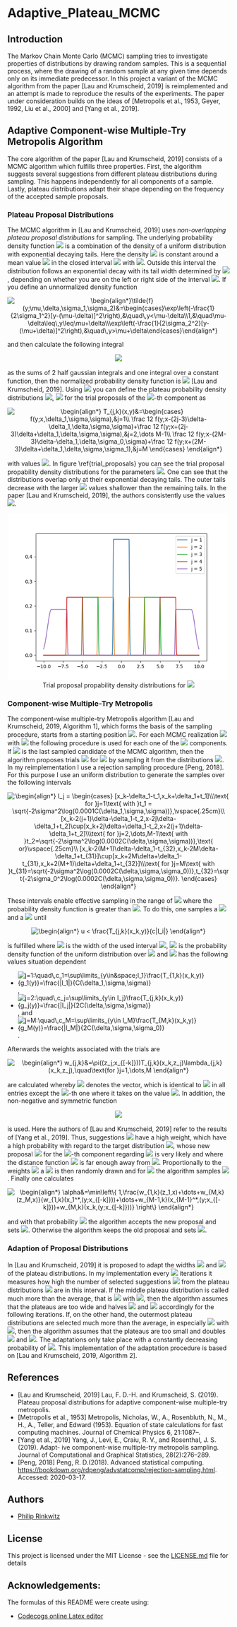 # Adaptive_Plateau_MCMC

## Introduction

The Markov Chain Monte Carlo (MCMC) sampling tries to investigate properties of
distributions by drawing random samples. This is a sequential process, where the drawing
of a random sample at any given time depends only on its immediate predecessor. In this
project a variant of the MCMC algorithm from the paper [Lau and Krumscheid, 2019] is
reimplemented and an attempt is made to reproduce the results of the experiments. The
paper under consideration builds on the ideas of [Metropolis et al., 1953, Geyer, 1992,
Liu et al., 2000] and [Yang et al., 2019].

## Adaptive Component-wise Multiple-Try Metropolis Algorithm
The core algorithm
    of the paper [Lau and Krumscheid, 2019] consists of a MCMC algorithm which fulfills three properties. First, the algorithm suggests
    several suggestions from different plateau distributions during sampling. This happens independently for all
    components of a sample. Lastly, plateau distributions adapt their shape depending on the frequency of the accepted sample proposals.

### Plateau Proposal Distributions

The MCMC algorithm in [Lau and Krumscheid, 2019] uses *non-overlapping plateau proposal distributions* for sampling.
	The underlying probability density function <img src="https://latex.codecogs.com/png.latex?\bg_white&space;f" /> is a combination of the density of a uniform distribution
	with exponential decaying tails. Here the density <img src="https://latex.codecogs.com/png.latex?\bg_white&space;f" /> is constant around a mean value <img src="https://latex.codecogs.com/png.latex?\bg_white&space;\mu" /> in the closed interval <img src="https://latex.codecogs.com/png.latex?\bg_white&space;[\mu-\delta,\mu+\delta]" /> with <img src="https://latex.codecogs.com/png.latex?\bg_white&space;\delta>0" />.
	Outside this interval the distribution follows an exponential decay with its tail width determined by <img src="https://latex.codecogs.com/png.latex?\bg_white&space;\sigma_i>0" />,
	depending on whether you are on the left or right side of the interval <img src="https://latex.codecogs.com/png.latex?\bg_white&space;[\mu-\delta,\mu+\delta]" />. If you define
	an unnormalized density function

<p align="center">
<img src="https://latex.codecogs.com/png.latex?\bg_white&space;\begin{align*}\tilde{f}(y;\mu,\delta,\sigma_1,\sigma_2)&=\begin{cases}\exp\left(-\frac{1}{2\sigma_1^2}[y-(\mu-\delta)]^2\right),&\quad\,y<\mu-\delta\\1,&\quad\mu-\delta\leq\,y\leq\mu&plus;\delta\\\exp\left(-\frac{1}{2\sigma_2^2}[y-(\mu&plus;\delta)]^2\right),&\quad\,y>\mu&plus;\delta\end{cases}\end{align*}" title="\begin{align*}\tilde{f}(y;\mu,\delta,\sigma_1,\sigma_2)&=\begin{cases}\exp\left(-\frac{1}{2\sigma_1^2}[y-(\mu-\delta)]^2\right),&\quad\,y<\mu-\delta\\1,&\quad\mu-\delta\leq\,y\leq\mu+\delta\\\exp\left(-\frac{1}{2\sigma_2^2}[y-(\mu+\delta)]^2\right),&\quad\,y>\mu+\delta\end{cases}\end{align*}" /></p>

and then calculate the following integral

<p align="center">
<img src="https://latex.codecogs.com/png.latex?\bg_white&space;\begin{align*}&space;C(\delta,\sigma_1,\sigma_2)&=\int\limits_{-\infty}^\infty\tilde{f}(y;\mu,\delta,\sigma_1,\sigma_2)&space;dy\\&space;&=&space;\int\limits_{-\infty}^{\mu-\delta}\exp\left(&space;-\frac{1}{2\sigma_1^2}[y-(\mu-\delta)]^2&space;\right)dy&plus;&space;\int\limits_{\mu-\delta}^{\mu&plus;\delta}1dy&plus;&space;\int\limits_{\mu&plus;\delta}^{\infty}\exp\left(&space;-\frac{1}{2\sigma_2^2}[y-(\mu&plus;\delta)]^2&space;\right)dy\\&space;&=\frac{\sqrt{2\pi\sigma_1^2}}{2}&plus;2\delta&plus;\frac{\sqrt{2\pi\sigma_2^2}}{2}&space;\end{align*}" />
</p>
    
as the sums of 2 half gaussian integrals and one integral over a constant function, then the normalized probability density function is <img src="https://latex.codecogs.com/png.latex?\bg_white&space;f(y;\mu,\delta,\sigma_1,\sigma_2)=C(\delta,\sigma_1,\sigma_2)^{-1}\tilde{f}(y;\mu,\delta,\sigma_1,\sigma_2)" /> [Lau and Krumscheid, 2019].
    Using <img src="https://latex.codecogs.com/png.latex?\bg_white&space;f" /> you can define the plateau probability density distributions <img src="https://latex.codecogs.com/png.latex?\bg_white&space;T_{j,k}" />, <img src="https://latex.codecogs.com/png.latex?\bg_white&space;j\in\{1,\dots,M\}" /> for the trial proposals of the <img src="https://latex.codecogs.com/png.latex?\bg_white&space;k" />-th component as

<p align="center">
<img src="https://latex.codecogs.com/png.latex?\bg_white&space;\begin{align*}&space;T_{j,k}(x,y)&=\begin{cases}&space;f(y;x,\delta_1,\sigma,\sigma),&j=1\\&space;\frac&space;12&space;f(y;x-(2j-3)\delta-\delta_1,\delta,\sigma,\sigma)&plus;\frac&space;12&space;f(y;x&plus;(2j-3)\delta&plus;\delta_1,\delta,\sigma,\sigma),&j=2,\dots&space;M-1\\&space;\frac&space;12&space;f(y;x-(2M-3)\delta-\delta_1,\delta,\sigma_0,\sigma)&plus;\frac&space;12&space;f(y;x&plus;(2M-3)\delta&plus;\delta_1,\delta,\sigma,\sigma_1),&j=M&space;\end{cases}&space;\end{align*}" title="\begin{align*} T_{j,k}(x,y)&=\begin{cases} f(y;x,\delta_1,\sigma,\sigma),&j=1\\ \frac 12 f(y;x-(2j-3)\delta-\delta_1,\delta,\sigma,\sigma)+\frac 12 f(y;x+(2j-3)\delta+\delta_1,\delta,\sigma,\sigma),&j=2,\dots M-1\\ \frac 12 f(y;x-(2M-3)\delta-\delta_1,\delta,\sigma_0,\sigma)+\frac 12 f(y;x+(2M-3)\delta+\delta_1,\delta,\sigma,\sigma_1),&j=M \end{cases} \end{align*}" />
</p>

with values <img src="https://latex.codecogs.com/png.latex?\bg_white&space;\delta_1,\delta,\sigma,\sigma_0,\sigma_1>0" />. In figure \ref{trial_proposals}
    you can see the trial proposal propability density distributions for the parameters <img src="https://latex.codecogs.com/png.latex?\bg_white&space;M=5,\delta_1=\delta=1,\sigma=0.05,\sigma_0=\sigma_1=0.5" />. One can see that the
    distributions overlap only at their exponential decaying tails. The outer tails decrease with the larger <img src="https://latex.codecogs.com/png.latex?\bg_white&space;\sigma_0,\sigma_1" /> values
    shallower than the remaining tails. In the paper [Lau and Krumscheid, 2019], the authors consistently use the values <img src="https://latex.codecogs.com/png.latex?\bg_white&space;\delta=\delta_1=2,\sigma=0.05,\sigma_0=\sigma_1=3" />.

<p align="center">
<img src="/figs/fig_2b.png" width="500" alt="trial proposal propability density distributions"><br>
Trial proposal propability density distributions for <img src="https://latex.codecogs.com/png.latex?\bg_white&space;M=5" />
</p>

### Component-wise Multiple-Try Metropolis
The component-wise multiple-try Metropolis algorithm [Lau and Krumscheid, 2019, Algorithm 1],
    which forms the basis of the sampling procedure, starts from a starting position
	<img src="https://latex.codecogs.com/png.latex?\bg_white&space;x_0\in\mathbb{R}^d" />. For each MCMC realization <img src="https://latex.codecogs.com/png.latex?\bg_white&space;x_n" /> with <img src="https://latex.codecogs.com/png.latex?\bg_white&space;n\in\{1,\dots,N\}" /> the following procedure is used for each one of the <img src="https://latex.codecogs.com/png.latex?\bg_white&space;d" /> components. If <img src="https://latex.codecogs.com/png.latex?\bg_white&space;x=(x_1,\dots,x_d)" /> is the last sampled candidate of the MCMC algorithm, then the algorithm proposes trials <img src="https://latex.codecogs.com/png.latex?\bg_white&space;z_j" />
    for <img src="https://latex.codecogs.com/png.latex?\bg_white&space;i=1,\dots,M" /> by sampling it from the distributions <img src="https://latex.codecogs.com/png.latex?\bg_white&space;T_{j,k}(x_k,\cdot)" />. In my reimplementation
    I use a rejection sampling procedure [Peng, 2018]. For this purpose I use an uniform distribution to generate the samples over the following intervals

<p align="center">
<img src="https://latex.codecogs.com/png.latex?\bg_white&space;\begin{align*}&space;I_j&space;=&space;\begin{cases}&space;[x_k-\delta_1-t_1,x_k&plus;\delta_1&plus;t_1]\\\text{&space;for&space;}j=1\text{&space;with&space;}t_1&space;=&space;\sqrt{-2\sigma^2\log(0.0001C(\delta_1,\sigma,\sigma))},\vspace{.25cm}\\&space;[x_k-2(j&plus;1)\delta-\delta_1-t_2,x-2j\delta-\delta_1&plus;t_2]\cup[x_k&plus;2j\delta&plus;\delta_1-t_2,x&plus;2(j&plus;1)\delta-\delta_1&plus;t_2]\\\text{&space;for&space;}j=2,\dots,M-1\text{&space;with&space;}t_2=\sqrt{-2\sigma^2\log(0.0002C(\delta,\sigma,\sigma))},\text{&space;or}\vspace{.25cm}\\&space;[x_k-2(M&plus;1)\delta-\delta_1-t_{32},x_k-2M\delta-\delta_1&plus;t_{31}]\cup[x_k&plus;2M\delta&plus;\delta_1-t_{31},x_k&plus;2(M&plus;1)\delta&plus;\delta_1&plus;t_{32}]\\\text{&space;for&space;}j=M\text{&space;with&space;}t_{31}=\sqrt{-2\sigma^2\log(0.0002C(\delta,\sigma,\sigma_0))},t_{32}=\sqrt{-2\sigma_0^2\log(0.0002C(\delta,\sigma,\sigma_0))}.&space;\end{cases}&space;\end{align*}" title="\begin{align*} I_j = \begin{cases} [x_k-\delta_1-t_1,x_k+\delta_1+t_1]\\\text{ for }j=1\text{ with }t_1 = \sqrt{-2\sigma^2\log(0.0001C(\delta_1,\sigma,\sigma))},\vspace{.25cm}\\ [x_k-2(j+1)\delta-\delta_1-t_2,x-2j\delta-\delta_1+t_2]\cup[x_k+2j\delta+\delta_1-t_2,x+2(j+1)\delta-\delta_1+t_2]\\\text{ for }j=2,\dots,M-1\text{ with }t_2=\sqrt{-2\sigma^2\log(0.0002C(\delta,\sigma,\sigma))},\text{ or}\vspace{.25cm}\\ [x_k-2(M+1)\delta-\delta_1-t_{32},x_k-2M\delta-\delta_1+t_{31}]\cup[x_k+2M\delta+\delta_1-t_{31},x_k+2(M+1)\delta+\delta_1+t_{32}]\\\text{ for }j=M\text{ with }t_{31}=\sqrt{-2\sigma^2\log(0.0002C(\delta,\sigma,\sigma_0))},t_{32}=\sqrt{-2\sigma_0^2\log(0.0002C(\delta,\sigma,\sigma_0))}. \end{cases} \end{align*}" />
</p>

These intervals enable effective sampling in the range of <img src="https://latex.codecogs.com/png.latex?\bg_white&space;T_{j,k}(x_k,\cdot)" /> where the probability density function is greater than <img src="https://latex.codecogs.com/png.latex?\bg_white&space;0.0001" />.
    To do this, one samples a <img src="https://latex.codecogs.com/png.latex?\bg_white&space;u\sim\,U(0,1)" /> and a <img src="https://latex.codecogs.com/png.latex?\bg_white&space;y\sim\,U(I_i)" /> until

<p align="center">
<img src="https://latex.codecogs.com/png.latex?\bg_white&space;\begin{align*}&space;u&space;<&space;\frac{T_{j,k}(x_k,y)}{c|I_i|}&space;\end{align*}" title="\begin{align*} u < \frac{T_{j,k}(x_k,y)}{c|I_i|} \end{align*}" />
</p>

is fulfilled where <img src="https://latex.codecogs.com/png.latex?\bg_white&space;|I_j|" /> is the width of the used interval <img src="https://latex.codecogs.com/png.latex?\bg_white&space;I_j" />, <img src="https://latex.codecogs.com/png.latex?\bg_white&space;g_j" /> is the probability density function of the uniform distribution over <img src="https://latex.codecogs.com/png.latex?\bg_white&space;I_j" /> and <img src="https://latex.codecogs.com/png.latex?\bg_white&space;c_j" /> has the following values situation dependent

* <img src="https://latex.codecogs.com/png.latex?\bg_white&space;j=1:\quad\,c_1=\sup\limits_{y\in&space;I_1}\frac{T_{1,k}(x_k,y)}{g_1(y)}=\frac{|I_1|}{C(\delta_1,\sigma,\sigma)}" title="j=1:\quad\,c_1=\sup\limits_{y\in&space;I_1}\frac{T_{1,k}(x_k,y)}{g_1(y)}=\frac{|I_1|}{C(\delta_1,\sigma,\sigma)}" />,
* <img src="https://latex.codecogs.com/png.latex?\bg_white&space;j=2:\quad\,c_j=\sup\limits_{y\in&space;I_j}\frac{T_{j,k}(x_k,y)}{g_j(y)}=\frac{|I_j|}{2C(\delta,\sigma,\sigma)}" title="j=2:\quad\,c_j=\sup\limits_{y\in I_j}\frac{T_{j,k}(x_k,y)}{g_j(y)}=\frac{|I_j|}{2C(\delta,\sigma,\sigma)}" />, and
* <img src="https://latex.codecogs.com/png.latex?\bg_white&space;j=M:\quad\,c_M=\sup\limits_{y\in&space;I_M}\frac{T_{M,k}(x_k,y)}{g_M(y)}=\frac{|I_M|}{2C(\delta,\sigma,\sigma_0)}" title="j=M:\quad\,c_M=\sup\limits_{y\in I_M}\frac{T_{M,k}(x_k,y)}{g_M(y)}=\frac{|I_M|}{2C(\delta,\sigma,\sigma_0)}" />.

Afterwards the weights associated with the trials are

<p align="center">
<img src="https://latex.codecogs.com/png.latex?\bg_white&space;\begin{align*}&space;w_{j,k}&=\pi((z_j;x_{[-k]}))T_{j,k}(x_k,z_j)\lambda_{j,k}(x_k,z_j),\quad\text{for&space;}j=1,\dots,M&space;\end{align*}" title="\begin{align*} w_{j,k}&=\pi((z_j;x_{[-k]}))T_{j,k}(x_k,z_j)\lambda_{j,k}(x_k,z_j),\quad\text{for }j=1,\dots,M \end{align*}" />
</p>

are calculated whereby <img src="https://latex.codecogs.com/png.latex?\bg_white&space;(z;x_{[-i]})\in\mathbb{R}^d" /> denotes the vector, which is identical to <img src="https://latex.codecogs.com/png.latex?\bg_white&space;x" /> in all entries except the <img src="https://latex.codecogs.com/png.latex?\bg_white&space;i" />-th one where it takes on the value <img src="https://latex.codecogs.com/png.latex?\bg_white&space;z" />.
    In addition, the non-negative and symmetric function

<p align="center">
<img src="https://latex.codecogs.com/png.latex?\bg_white&space;\begin{align*}&space;\lambda_{j,k}(x,y)&=|y-x|^{2.5}\end{align*}" />
</p>

is used. Here the authors of [Lau and Krumscheid, 2019] refer to the results of [Yang et al., 2019]. Thus, suggestions <img src="https://latex.codecogs.com/png.latex?\bg_white&space;(z_j;x_{[-k]})" /> have a high weight, which have a high probability with regard to
    the target distribution <img src="https://latex.codecogs.com/png.latex?\bg_white&space;\pi" />, whose new proposal <img src="https://latex.codecogs.com/png.latex?\bg_white&space;z_j" /> for the <img src="https://latex.codecogs.com/png.latex?\bg_white&space;k" />-th component regarding <img src="https://latex.codecogs.com/png.latex?\bg_white&space;T_{j,k}(x_k,\cdot)" /> is very likely and where the distance function <img src="https://latex.codecogs.com/png.latex?\bg_white&space;\lambda_{j,k}" /> is far enough away from <img src="https://latex.codecogs.com/png.latex?\bg_white&space;x_k" />.
    Proportionally to the weights <img src="https://latex.codecogs.com/png.latex?\bg_white&space;w_{1,k},\dots,w_{M,k}" /> a <img src="https://latex.codecogs.com/png.latex?\bg_white&space;y\in\{z_1,\dots,z_M\}" /> is then randomly drawn and for <img src="https://latex.codecogs.com/png.latex?\bg_white&space;j=1,\dots,M-1" /> the algorithm samples
    <img src="https://latex.codecogs.com/png.latex?\bg_white&space;x_j^*\sim\,T_{j,k}(y,\cdot)" />. Finally one calculates

<p align="center">
<img src="https://latex.codecogs.com/png.latex?\bg_white&space;\begin{align*}&space;\alpha&=\min\left\{&space;1,\frac{w_{1,k}(z_1,x)&plus;\dots&plus;w_{M,k}(z_M,x)}{w_{1,k}(x_1^*,(y;x_{[-k]}))&plus;\dots&plus;w_{M-1,k}(x_{M-1}^*,(y;x_{[-k]}))&plus;w_{M,k}(x_k,(y;x_{[-k]}))}&space;\right\}&space;\end{align*}" title="\begin{align*} \alpha&=\min\left\{ 1,\frac{w_{1,k}(z_1,x)+\dots+w_{M,k}(z_M,x)}{w_{1,k}(x_1^*,(y;x_{[-k]}))+\dots+w_{M-1,k}(x_{M-1}^*,(y;x_{[-k]}))+w_{M,k}(x_k,(y;x_{[-k]}))} \right\} \end{align*}" />
</p>

and with that probability <img src="https://latex.codecogs.com/png.latex?\bg_white&space;\alpha" /> the algorithm accepts the new proposal and sets <img src="https://latex.codecogs.com/png.latex?\bg_white&space;x_n=(y;x_{[-k]})" />. Otherwise the algorithm keeps the old proposal and sets <img src="https://latex.codecogs.com/png.latex?\bg_white&space;x_n=x" />.

### Adaption of Proposal Distributions
In [Lau and Krumscheid, 2019] it is proposed to adapt the widths <img src="https://latex.codecogs.com/png.latex?\bg_white&space;\delta" /> and <img src="https://latex.codecogs.com/png.latex?\bg_white&space;\delta_0" /> of the plateau distributions.
    In my implementation every <img src="https://latex.codecogs.com/png.latex?\bg_white&space;L" /> iterations it measures how high the number of selected suggestions <img src="https://latex.codecogs.com/png.latex?\bg_white&space;c_{j,k}" /> from the plateau distributions <img src="https://latex.codecogs.com/png.latex?\bg_white&space;T_{j,k}" /> are in this interval.
    If the middle plateau distribution is called much more than the average, that is <img src="https://latex.codecogs.com/png.latex?\bg_white&space;c_{j,k}>L\eta_1" /> with <img src="https://latex.codecogs.com/png.latex?\bg_white&space;\eta_1\in(0,1)" />, then
    the algorithm assumes that the plateaus are too wide and halves <img src="https://latex.codecogs.com/png.latex?\bg_white&space;\delta" /> and <img src="https://latex.codecogs.com/png.latex?\bg_white&space;\delta_1" /> accordingly for
    the following iterations. If, on the other hand, the outermost plateau distributions are selected much more than the average, in especially
    <img src="https://latex.codecogs.com/png.latex?\bg_white&space;c_{M,k}>\eta_2L" /> with <img src="https://latex.codecogs.com/png.latex?\bg_white&space;\eta_2\in(0,1)" />, then the algorithm assumes that the plateaus are too small and doubles
    <img src="https://latex.codecogs.com/png.latex?\bg_white&space;\delta" /> and <img src="https://latex.codecogs.com/png.latex?\bg_white&space;\delta_1" />. The adaptations only take place with a constantly decreasing probability of <img src="https://latex.codecogs.com/png.latex?\bg_white&space;\max(0.99^{n-1},1/\sqrt{n})" />. This implementation of the adaptation procedure is based on [Lau and Krumscheid, 2019, Algorithm 2].

## References

* [Lau and Krumscheid, 2019] Lau, F. D.-H. and Krumscheid, S. (2019). Plateau proposal
distributions for adaptive component-wise multiple-try metropolis.
* [Metropolis et al., 1953] Metropolis, Nicholas, W., A., Rosenbluth, N., M., H., A., Teller,
and Edward (1953). Equation of state calculations for fast computing machines.
Journal of Chemical Physics 6, 21:1087–.
* [Yang et al., 2019] Yang, J., Levi, E., Craiu, R. V., and Rosenthal, J. S. (2019). Adapt-
ive component-wise multiple-try metropolis sampling. Journal of Computational and
Graphical Statistics, 28(2):276–289.
* [Peng, 2018] Peng, R. D.(2018). Advanced statistical computing.
https://bookdown.org/rdpeng/advstatcomp/rejection-sampling.html.
Accessed: 2020-03-17.

## Authors

* [Philip Rinkwitz](https://github.com/rinkwitz)

## License

This project is licensed under the MIT License - see the [LICENSE.md](LICENSE.md) file for details

## Acknowledgements:

The formulas of this README were create using:
* [Codecogs online Latex editor](https://www.codecogs.com/latex/eqneditor.php)
